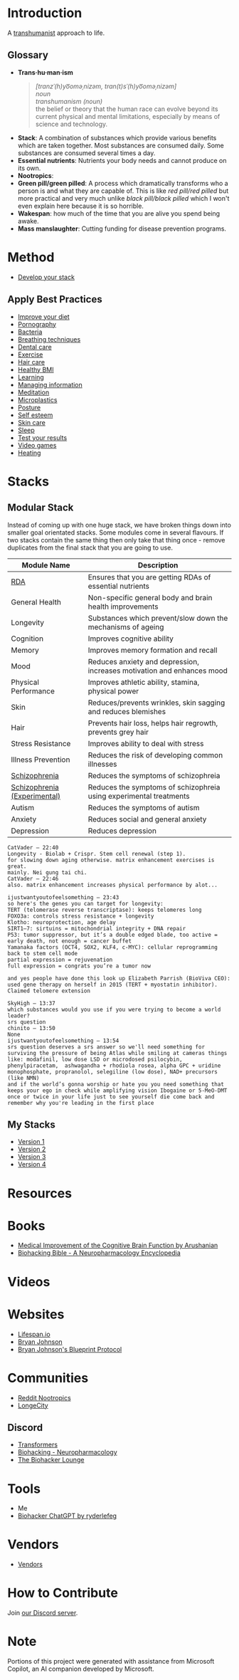 # Introduction

A [transhumanist](https://en.wikipedia.org/wiki/Transhumanism) approach to life.

## Glossary
- **Trans·hu·man·ism**  
    > *[tranzˈ(h)yo͞oməˌnizəm, tran(t)sˈ(h)yo͞oməˌnizəm]*  
    > *noun*  
    > *transhumanism (noun)*  
    > the belief or theory that the human race can evolve beyond its current physical and mental limitations, especially by means of science and technology.  
- **Stack**: A combination of substances which provide various benefits which are taken together. Most substances are consumed daily. Some substances are consumed several times a day.
- **Essential nutrients**: Nutrients your body needs and cannot produce on its own.
- **Nootropics**: 
- **Green pill/green pilled**: A process which dramatically transforms who a person is and what they are capable of. This is like *red pill/red pilled* but more practical and very much unlike *black pill/black pilled* which I won't even explain here because it is so horrible.
- **Wakespan**: how much of the time that you are alive you spend being awake.
- **Mass manslaughter**: Cutting funding for disease prevention programs.

# Method
- [Develop your stack](Best%20Practices/Develop%20Your%20Stack.md)

## Apply Best Practices
- [Improve your diet](Food.md)
- [Pornography](Best%20Practices/Avoid%20Pornography.md)
- [Bacteria](Best%20Practices/Bacteria%20Prevention.md)
- [Breathing techniques](Best%20Practices/Breathing%20Techniques.md)
- [Dental care](Best%20Practices/Dental%20Care.md)
- [Exercise](Best%20Practices/Exercise.md)
- [Hair care](Best%20Practices/Hair%20Care.md)
- [Healthy BMI](Best%20Practices/Healthy%20BMI.md)
- [Learning](Best%20Practices/Learning.md)
- [Managing information](Best%20Practices/Managing%20Information.md)
- [Meditation](Best%20Practices/Meditation.md)
- [Microplastics](Best%20Practices/Microplastics.md)
- [Posture](Best%20Practices/Posture.md)
- [Self esteem](Best%20Practices/Self%20Esteem.md)
- [Skin care](Best%20Practices/Skin%20Care.md)
- [Sleep](Best%20Practices/Sleep.md)
- [Test your results](Best%20Practices/Test%20Your%20Results.md)
- [Video games](Best%20Practices/Video%20Games.md)
- [Heating](Best%20Practices/Heating.md)

# Stacks
## Modular Stack
Instead of coming up with one huge stack, we have broken things down into smaller goal orientated stacks. Some modules come in several flavours. If two stacks contain the same thing then only take that thing once - remove duplicates from the final stack that you are going to use.

| Module Name                                                                      | Description                                                            |
| -------------------------------------------------------------------------------- | ---------------------------------------------------------------------- |
| [RDA](Stacks/Modules/RDA.md)                                                     | Ensures that you are getting RDAs of essential nutrients               |
| General Health                                                                   | Non-specific general body and brain health improvements                |
| Longevity                                                                        | Substances which prevent/slow down the mechanisms of ageing            |
| Cognition                                                                        | Improves cognitive ability                                             |
| Memory                                                                           | Improves memory formation and recall                                   |
| Mood                                                                             | Reduces anxiety and depression, increases motivation and enhances mood |
| Physical Performance                                                             | Improves athletic ability, stamina, physical power                     |
| Skin                                                                             | Reduces/prevents wrinkles, skin sagging and reduces blemishes          |
| Hair                                                                             | Prevents hair loss, helps hair regrowth, prevents grey hair            |
| Stress Resistance                                                                | Improves ability to deal with stress                                   |
| Illness Prevention                                                               | Reduces the risk of developing common illnesses                        |
| [Schizophrenia](Stacks/Modules/Schizophrenia.md)                                 | Reduces the symptoms of schizophreia                                   |
| [Schizophrenia (Experimental)](Stacks/Modules/Schizophrenia%20(Experimental).md) | Reduces the symptoms of schizophreia using experimental treatments     |
| Autism                                                                           | Reduces the symptoms of autism                                         |
| Anxiety                                                                          | Reduces social and general anxiety                                     |
| Depression                                                                       | Reduces depression                                                     |

```
CatVader — 22:40
Longevity - Biolab + Crispr. Stem cell renewal (step 1).
for slowing down aging otherwise. matrix enhancement exercises is great.
mainly. Nei gung tai chi.
CatVader — 22:46
also. matrix enhancement increases physical performance by alot...

ijustwantyoutofeelsomething — 23:43
so here's the genes you can target for longevity:
TERT (telomerase reverse transcriptase): keeps telomeres long
FOXO3a: controls stress resistance + longevity
Klotho: neuroprotection, age delay
SIRT1–7: sirtuins = mitochondrial integrity + DNA repair
P53: tumor suppressor, but it’s a double edged blade, too active = early death, not enough = cancer buffet
Yamanaka factors (OCT4, SOX2, KLF4, c-MYC): cellular reprogramming back to stem cell mode
partial expression = rejuvenation
full expression = congrats you’re a tumor now

and yes people have done this look up Elizabeth Parrish (BioViva CEO): used gene therapy on herself in 2015 (TERT + myostatin inhibitor). Claimed telomere extension

SkyHigh — 13:37
which substances would you use if you were trying to become a world leader?
srs question
chinito — 13:50
None
ijustwantyoutofeelsomething — 13:54
srs question deserves a srs answer so we'll need something for surviving the pressure of being Atlas while smiling at cameras things like: modafinil, low dose LSD or microdosed psilocybin, phenylpiracetam,  ashwagandha + rhodiola rosea, alpha GPC + uridine monophosphate, propranolol, selegiline (low dose), NAD+ precursors (like NMN) 
and if the world’s gonna worship or hate you you need something that keeps your ego in check while amplifying vision Ibogaine or 5-MeO-DMT once or twice in your life just to see yourself die come back and remember why you're leading in the first place
```

## My Stacks
- [Version 1](Stacks/v1.md)
- [Version 2](Stacks/v2.md)
- [Version 3](Stacks/v3.md)
- [Version 4](Stacks/v4.md)

# Resources
# Books
- [Medical Improvement of the Cognitive Brain Function by Arushanian](https://cosmicnootropic.com/wp-content/uploads/2022/10/Books-about-Nootropics.-Arushanian.Chapters-1-2-with-the-cover.pdf)
- [Biohacking Bible - A Neuropharmacology Encyclopedia](https://ryderlefeg.gumroad.com/l/biohackingbible)

# Videos

# Websites
- [Lifespan.io](https://www.lifespan.io/)
- [Bryan Johnson](https://en.wikipedia.org/wiki/Bryan_Johnson#Project_Blueprint)
- [Bryan Johnson's Blueprint Protocol](https://protocol.bryanjohnson.com)

# Communities
- [Reddit Nootropics](https://www.reddit.com/r/Nootropics/)
- [LongeCity](https://www.longecity.org/forum/page/index.html)

## Discord
- [Transformers](https://discord.gg/MrxTZpAg)
- [Biohacking - Neuropharmacology](https://discord.gg/BsZSPrve)
- [The Biohacker Lounge](https://discord.gg/2Qm7htGR)

# Tools
- Me
- [Biohacker ChatGPT by ryderlefeg](https://chatgpt.com/g/g-FyKt2xBEE-biohacker)

# Vendors
- [Vendors](Vendors.md)

# How to Contribute
Join [our Discord server](https://discord.gg/j43t5jAv).

# Note
Portions of this project were generated with assistance from Microsoft Copilot, an AI companion developed by Microsoft.